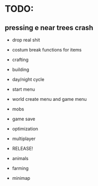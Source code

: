 # TODO:

## pressing e near trees crash

- drop real shit
- costum break functions for items
- crafting
- building
- day/night cycle
- start menu
- world create menu and game menu
- mobs
- game save
- optimization
- multiplayer

- RELEASE!

- animals
- farming
- minimap